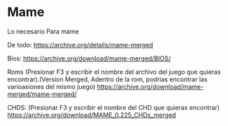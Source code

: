 # Mame
Lo necesario Para mame

De todo:
https://archive.org/details/mame-merged

Bios:
https://archive.org/download/mame-merged/BIOS/

Roms (Presionar F3 y escribir el nombre del archivo del juego que quieras encontrar).(Version Merged, Adentro de la rom, podrias encontrar las varioasiones del mismo juego)
https://archive.org/download/mame-merged/mame-merged/

CHDS: (Presionar F3 y escribir el nombre del CHD que quieras encontrar)
https://archive.org/download/MAME_0.225_CHDs_merged
